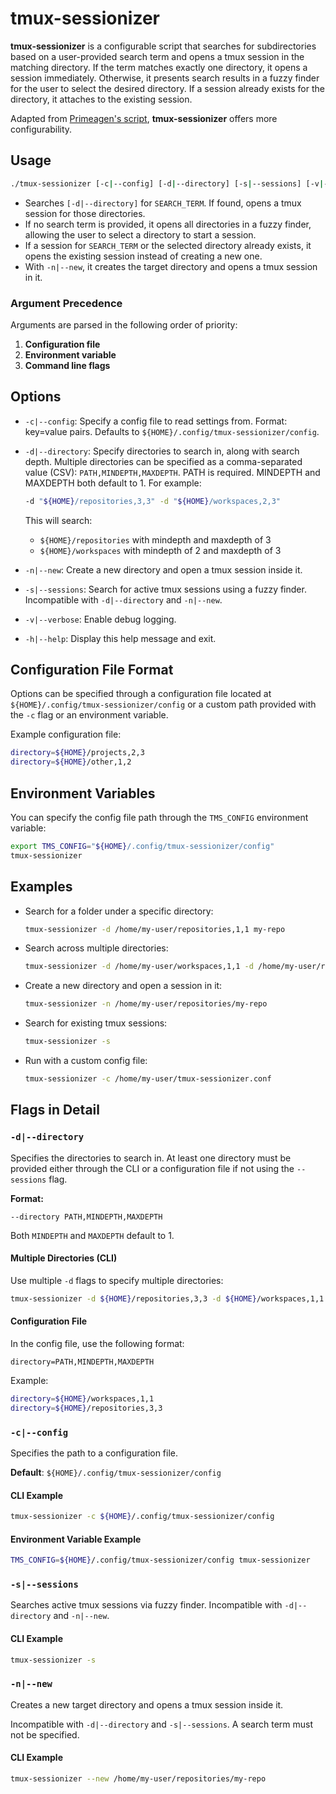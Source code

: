 
# tmux-sessionizer

**tmux-sessionizer** is a configurable script that searches for subdirectories based on a user-provided search term and opens a tmux session in the matching directory. If the term matches exactly one directory, it opens a session immediately. Otherwise, it presents search results in a fuzzy finder for the user to select the desired directory. If a session already exists for the directory, it attaches to the existing session.

Adapted from [Primeagen's script](https://github.com/ThePrimeagen/.dotfiles/blob/master/bin/.local/scripts/tmux-sessionizer), **tmux-sessionizer** offers more configurability.

## Usage

```bash
./tmux-sessionizer [-c|--config] [-d|--directory] [-s|--sessions] [-v|--verbose] [-n|--new] [SEARCH_TERM]
```

- Searches `[-d|--directory]` for `SEARCH_TERM`. If found, opens a tmux session for those directories.
- If no search term is provided, it opens all directories in a fuzzy finder, allowing the user to select a directory to start a session.
- If a session for `SEARCH_TERM` or the selected directory already exists, it opens the existing session instead of creating a new one.
- With `-n|--new`, it creates the target directory and opens a tmux session in it.

### Argument Precedence

Arguments are parsed in the following order of priority:
1. **Configuration file**
2. **Environment variable**
3. **Command line flags**

## Options

- `-c|--config`: Specify a config file to read settings from. Format: key=value pairs. Defaults to `${HOME}/.config/tmux-sessionizer/config`.
- `-d|--directory`: Specify directories to search in, along with search depth. Multiple directories can be specified as a comma-separated value (CSV):
  `PATH,MINDEPTH,MAXDEPTH`.
  PATH is required. MINDEPTH and MAXDEPTH both default to 1.
  For example:
  ```bash
  -d "${HOME}/repositories,3,3" -d "${HOME}/workspaces,2,3"
  ```
  This will search:

  - `${HOME}/repositories` with mindepth and maxdepth of 3
  - `${HOME}/workspaces` with mindepth of 2 and maxdepth of 3

- `-n|--new`: Create a new directory and open a tmux session inside it.
- `-s|--sessions`: Search for active tmux sessions using a fuzzy finder. Incompatible with `-d|--directory` and `-n|--new`.
- `-v|--verbose`: Enable debug logging.
- `-h|--help`: Display this help message and exit.

## Configuration File Format

Options can be specified through a configuration file located at `${HOME}/.config/tmux-sessionizer/config` or a custom path provided with the `-c` flag or an environment variable.

Example configuration file:
```bash
directory=${HOME}/projects,2,3
directory=${HOME}/other,1,2
```

## Environment Variables

You can specify the config file path through the `TMS_CONFIG` environment variable:
```bash
export TMS_CONFIG="${HOME}/.config/tmux-sessionizer/config"
tmux-sessionizer
```

## Examples

- Search for a folder under a specific directory:
  ```bash
  tmux-sessionizer -d /home/my-user/repositories,1,1 my-repo
  ```

- Search across multiple directories:
  ```bash
  tmux-sessionizer -d /home/my-user/workspaces,1,1 -d /home/my-user/repositories,1,1
  ```

- Create a new directory and open a session in it:
  ```bash
  tmux-sessionizer -n /home/my-user/repositories/my-repo
  ```

- Search for existing tmux sessions:
  ```bash
  tmux-sessionizer -s
  ```

- Run with a custom config file:
  ```bash
  tmux-sessionizer -c /home/my-user/tmux-sessionizer.conf
  ```

## Flags in Detail

### `-d|--directory`

Specifies the directories to search in. At least one directory must be provided either through the CLI or a configuration file if not using the `--sessions` flag.

**Format:**
```
--directory PATH,MINDEPTH,MAXDEPTH
```
Both `MINDEPTH` and `MAXDEPTH` default to 1.

#### Multiple Directories (CLI)

Use multiple `-d` flags to specify multiple directories:
```bash
tmux-sessionizer -d ${HOME}/repositories,3,3 -d ${HOME}/workspaces,1,1
```

#### Configuration File

In the config file, use the following format:
```
directory=PATH,MINDEPTH,MAXDEPTH
```
Example:
```bash
directory=${HOME}/workspaces,1,1
directory=${HOME}/repositories,3,3
```

### `-c|--config`

Specifies the path to a configuration file.

**Default**: `${HOME}/.config/tmux-sessionizer/config`

#### CLI Example
```bash
tmux-sessionizer -c ${HOME}/.config/tmux-sessionizer/config
```

#### Environment Variable Example
```bash
TMS_CONFIG=${HOME}/.config/tmux-sessionizer/config tmux-sessionizer
```

### `-s|--sessions`

Searches active tmux sessions via fuzzy finder.
Incompatible with `-d|--directory` and `-n|--new`.

#### CLI Example
```bash
tmux-sessionizer -s
```

### `-n|--new`

Creates a new target directory and opens a tmux session inside it.

Incompatible with `-d|--directory` and `-s|--sessions`. A search term must not be specified.

#### CLI Example
```bash
tmux-sessionizer --new /home/my-user/repositories/my-repo
```
